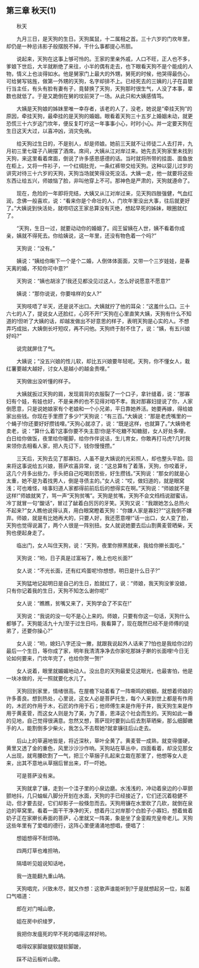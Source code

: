   

## 第三章 秋天(1)

　　秋天

　　九月三日，是天狗的生日。天狗属鼠，十二属相之首。三十六岁的门坎年里，却仍是一种忌讳影子般摆脱不掉，干什么事都提心吊胆。

　　说起来，天狗在这事上够可怜的。王家的里亲外戚，人口不旺，正人也不多，爹娘下世后，大半就断绝了来往，小半的偶有走去，也下眼看天狗不是个能成的人物，情义上也淡得如水。他是舅家门上最大的外甥，舅死的时候，他哭得最伤心，可给舅写铭旌，做第一外甥的天狗，名字却排不上。已经死去的三姨的儿子在县银行当主任，有头有脸有妻有子，竟替换了天狗，天狗那时很生气，人没了本事，辈数也就低了。于是又跪倒在舅的坟前哭了一场。从此只和大姨感情笃。

　　大姨是天狗娘的姊妹里唯一幸存者，该老的人了，没老，她说是“牵挂天狗”的原因，牵挂天狗，最牵挂的是天狗的婚姻。眼看着天狗三十五岁上婚姻未动，就更恐慌三十六岁这门坎年，便反复叮咛这一年事事小心，时时小心。并一定要天狗在生日这天大过，以喜冲凶，消灾免祸。

　　给天狗过生日的，不是别人，却是师娘。她前三天就不让师徒二人去打井，九月初三里七碟子八碗摆了酒席。席间，大姨从江对岸过来。她先去天狗家里未找到天狗，来这里看着席面，倒说了许多感恩感德的话。当时就将所带的挂面、面鱼放在柜上，又将一件衫子，一个红绸肚兜，一条红裤带交给天狗。这种以婴儿过岁的讲究对待三十六岁的天狗，天狗当场就笑得没死没活。大姨一走，他一就要将这些东西让给五兴，师娘恼了脸，非叫他穿上不可。那神色是严肃的，天狗就遵命了。

　　现在，危险的一年即将完结，大姨又从江对岸过来，见天狗四肢强健，气血红润，念佛一般喜欢，说：“看来你是个命壮的人，门坎年里没出大事，往后就更好了。”大姨说到快活处，就唠叨这王家总算没有灭绝，想起早死的姊妹，眼圈就红了。

　　“天狗，生日一过，就要动动你的婚姻了。阎王留姨在人世，姨不看着你成亲，姨就不得死去。你给姨说，这一年里，还没有物色着一个吗?”

　　天狗说：“没有。”

　　姨说：“姨给你瞅下一个是个二婚，人倒体体面面，又带一个三岁娃娃，是春天离的婚，不知你可中意?”

　　天狗说：“姨也胡涂了!我还见都没见过这人，怎么好说愿意不愿意?”

　　姨说：“那你说说，你要啥样的女人?”

　　天狗吱唔了半天，还是说不出口。大姨就拧了他的耳朵：“这羞什么口。三十六七的人了，提说女人还脸红，心窍不开!”天狗在心里直笑大姨，天狗有什么不知道的!但听了大姨的话，却越发做出不好意思的样子，表明天狗是心实的人。不想弄巧成拙，大姨倒长吁短叹，再不问他。天狗终于耐不住了，说：“姨，有五兴娘好吗?”

　　说完就屏住了气。

　　大姨说；“没五兴娘的性儿软，却比五兴娘要年轻呢。天狗，你不懂女人，栽红薯要越大越好，讨女人是越小的越金贵哩。”

　　天狗做出没听懂的样子。

　　大姨就扳过天狗的肩，发现肩背的衣服裂了一个口子，拿针缝着，说：“那寡妇有个娃，有娃也好，不是亲养的也不见得对咱不孝。我对那寡妇提说了你，人家倒愿意，只是说她娘家有个老娘和一个小兄弟，平日靠她养活。她要再嫁，得给娘家出些钱。你现在手里攒了多少?”天狗说：“有三百。”大姨说：“那是老虎嘴里的一个蝇子!你还要好好攒钱哩。”天狗心就凉了，说：“既是这样，也就算了。”大姨倚老卖老，说：“算什么着?这事你要不失主意!你是不吃糖不知糖甜，女人好处多哩，白日给你做饭，夜里给你暖脚，给你作伴说话，生儿育女，你敢再打马虎?几时我来领你去相看人家，把人先订下，钱你慢慢攒。”

　　三天后，天狗去见了那寡妇，人虽不是大姨说的光彩照人，却也整头平脸。回来将这事说给五兴娘，菩萨欢喜异常，说：“这总算有了着落，天狗，你咬着牙，这几个月多出些力，手头把自己吃喝刻苦些，好生攒钱。”天狗说：“那女的就是心太重，她不是为着找男人，倒是寻债主的。”女人说：“哎，做妇道的，就是眼窝浅；可也难怪，啥事妇道人家都得前前后后的想得实在啊。”天狗说：“师娘就不是这样!”师娘就笑了，骂一声“天狗贫嘴”。天狗是贫嘴，天狗不会文绉绉说甜蜜话，冷丁就冒一句“酸话”，冒过了龇着白厉厉的牙笑。天狗又说：“我跟她怎么总热火不起来?”女人瞧他说得认真，用白眼窝瞪着天狗：“你嫌人家是寡妇?”“这我倒不嫌弃。师娘，就是有比她再大的，只要人好，我还愿意哩!”话一出口，女人变了脸，天狗也觉得说漏了，两个人很是一阵别扭。女人就说她要去后山割黄麦菅晒柴，天狗也便起身走了。

　　临出门，女人叫住天狗，说：“天狗，夜里你擦黑就来，我给你擀长面吃。”

　　天狗说：“哟，日子真是过富裕了，晚上也吃长面?”

　　女人说：“不光长面，还有红鸡蛋呢!你想想，明日是什么日子?”

　　天狗猛地记起明日是自己的生日，脸就红了，说：“师娘，我天狗没爹没娘，只有你记着我的生日，天狗不知怎么谢你呢!”

　　女人说：“瞧瞧，贫嘴又来了，天狗学会了不实在!”

　　天狗说：“我说的没一句不是心上来的。师娘，只要有你这一句话，天狗什么都够了。天狗能活九十九!至于过生日吗，我看算了，现在既然已经不是师傅的徒弟了，还要你操心?”

　　女人说：“哟，媳妇八字还没一撇，就跟我说起外人话来了?怕也是我给你过的最后一个生日，等你成了家，明年我清清净净去你家吃那妹子擀的长面哩!今日无论如何要来，门坎年完了，也给你贺一贺!”

　　女人说着，眼里就媚媚地动人。没出息的天狗最爱见这眼光，也最害怕，他是一块冰做的，光一照就要化水儿了。

　　天狗回到家里，情绪很高。在屋檐下站着看了一阵嘶鸣的蝈蝈，就想着师娘的许多善良。想到热处，心里说，这女人必是菩萨托生，每个人来到世上都是有作用的，木匠的作用于木，石匠的作用于石；他师傅生来是作用于井，我天狗生来是作用于黄麦菅，而这女人则是为了美，为了善，恩泽这个社会而生的。天狗如此一番的见地，自己觉得很满意。忽然又想，菩萨现时要到山后去割草晒柴，那么细脚嫩手的人，能割倒多少柴火，我怎么不去帮她?就拿镰往后山走去。

　　后山上的草遍地皆是，将近深秋，草叶全黄了。黄麦菅一成熟，就变得僵硬，黄里又透了金的重色，风里沙沙沙作响。天狗站在草丛中，四面看着，却没见那女人出现，就弯腰砍割了一气，把三个草捆子扎起来立栽在那里了，他想等女人走来，出其不意地从草捆后冒出来，吓一吓她。

　　可是菩萨没有来。

　　天狗就拿了镰，走到一个洼子里的小泉边磨。水浅浅的，冲动着泉边的小草颤颤地抖，几只蚰蜒八脚分开划在水面，天狗的手已经接近了，它们还沉着稳健不动，但才要去捉，它们却影子一般倏忽而去。天狗用镰在水里砍了几砍，就倒在泉边的草窝里。看着一面干干净净的天，想着丹江对岸那个白脸子小寡妇，想着耸着奶子正在家擀长寿面的菩萨，心里就又一阵美，象是坐了金銮殿充皇帝老儿。天狗这些年里有了爱唱的德行，这阵心里便涌涌地想唱，便唱了：

　　想姐想得不耐烦呐。

　　四两灯草也难担呐，

　　隔墙听见姐说知话吔，

　　我一连能翻九重山呐。

　　天狗唱完，兴致未尽，就又作想：这歌声谁能听到?于是就想起另一位，拟着口气唱道：

　　郎在对门喊山歌，

　　姐在房中织绫罗，

　　我把你发瘟死的早不死的唱得这样好哟。

　　唱得奴家脚跛腿软腿软脚跛，

　　踩不动云板听山歌。